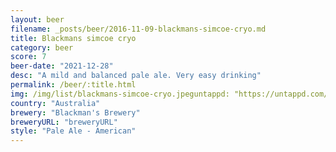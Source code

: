 ```yaml
---
layout: beer
filename: _posts/beer/2016-11-09-blackmans-simcoe-cryo.md
title: Blackmans simcoe cryo
category: beer
score: 7
beer-date: "2021-12-28"
desc: "A mild and balanced pale ale. Very easy drinking"
permalink: /beer/:title.html
img: /img/list/blackmans-simcoe-cryo.jpeguntappd: "https://untappd.com/b/blackmans-brewery-simcoe-cryo-pale/4600104"
country: "Australia"
brewery: "Blackman's Brewery"
breweryURL: "breweryURL"
style: "Pale Ale - American"
---
```

